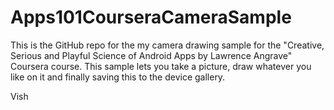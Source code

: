 Apps101CourseraCameraSample
===========================

This is the GitHub repo for the my camera drawing sample for the "Creative, Serious and Playful Science of Android Apps 
by Lawrence Angrave" Coursera course.  This sample lets you take a picture, draw whatever you like on it and finally saving this to the device gallery.

Vish
